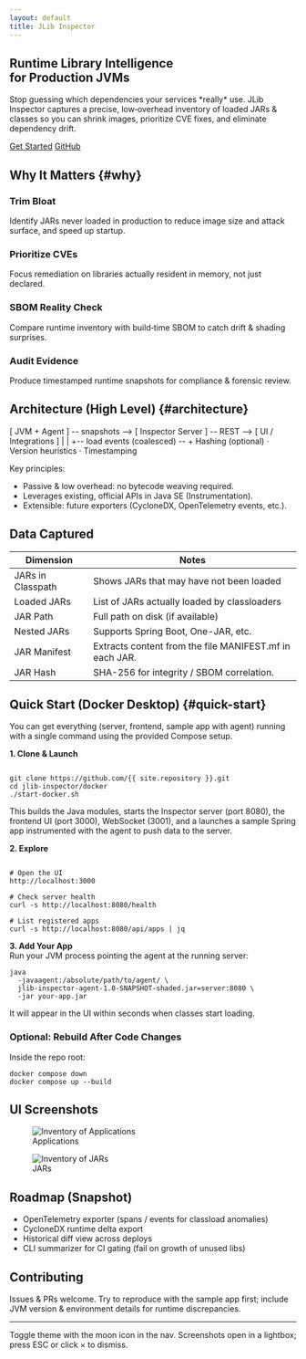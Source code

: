 ```yaml
---
layout: default
title: JLib Inspector
---
```


<section class="hero">
	<h1>Runtime Library Intelligence<br/>for Production JVMs</h1>
	<p class="tagline">Stop guessing which dependencies your services *really* use. JLib Inspector captures a precise, low‑overhead inventory of loaded JARs & classes so you can shrink images, prioritize CVE fixes, and eliminate dependency drift.</p>
	<div class="cta-row">
		<a class="btn accent" href="#quick-start">Get Started</a>
		<a class="btn" href="https://github.com/{{ site.repository }}">GitHub</a>
	</div>
</section>

## Why It Matters {#why}

<div class="feature-grid">
	<div class="feature"><h3>Trim Bloat</h3><p>Identify JARs never loaded in production to reduce image size and attack surface, and speed up startup.</p></div>
	<div class="feature"><h3>Prioritize CVEs</h3><p>Focus remediation on libraries actually resident in memory, not just declared.</p></div>
	<div class="feature"><h3>SBOM Reality Check</h3><p>Compare runtime inventory with build‑time SBOM to catch drift & shading surprises.</p></div>
	<div class="feature"><h3>Audit Evidence</h3><p>Produce timestamped runtime snapshots for compliance & forensic review.</p></div>
</div>

## Architecture (High Level) {#architecture}

<div class="diagram">[ JVM + Agent ] -- snapshots --> [ Inspector Server ] -- REST --> [ UI / Integrations ]
			|                              |
			+-- load events (coalesced) -- +
Hashing (optional) · Version heuristics · Timestamping
</div>

Key principles:

- Passive & low overhead: no bytecode weaving required.
- Leverages existing, official APIs in Java SE (Instrumentation).
- Extensible: future exporters (CycloneDX, OpenTelemetry events, etc.).

## Data Captured

| Dimension         | Notes                                                    |
| ----------------- | -------------------------------------------------------- |
| JARs in Classpath | Shows JARs that may have not been loaded                 |
| Loaded JARs       | List of JARs actually loaded by classloaders             | 
| JAR Path          | Full path on disk (if available)                         |
| Nested JARs       | Supports Spring Boot, One-JAR, etc.                      |
| JAR Manifest      | Extracts content from the file MANIFEST.mf in each JAR.  |
| JAR Hash          | SHA-256 for integrity / SBOM correlation.                |

## Quick Start (Docker Desktop) {#quick-start}

You can get everything (server, frontend, sample app with agent) running with a single command using the provided Compose setup.

<div>
<strong>1. Clone & Launch</strong>
<pre><code>
git clone https://github.com/{{ site.repository }}.git
cd jlib-inspector/docker
./start-docker.sh</code></pre>

This builds the Java modules, starts the Inspector server (port 8080), the frontend UI (port 3000), WebSocket (3001), and a launches a sample Spring app instrumented with the agent to push data to the server.

</div>
<div>

<strong>2. Explore</strong>

<pre><code>
# Open the UI
http://localhost:3000

# Check server health
curl -s http://localhost:8080/health

# List registered apps
curl -s http://localhost:8080/api/apps | jq
</code></pre>

</div>
<div>
<strong>3. Add Your App</strong>
<br/>
Run your JVM process pointing the agent at the running server:
<pre><code>java 
  -javaagent:/absolute/path/to/agent/ \
  jlib-inspector-agent-1.0-SNAPSHOT-shaded.jar=server:8080 \
  -jar your-app.jar</code></pre>
It will appear in the UI within seconds when classes start loading.
</div>

### Optional: Rebuild After Code Changes

Inside the repo root:

```
docker compose down
docker compose up --build
```

## UI Screenshots

<div class="gallery" data-gallery>
	<figure>
		<img src="{{ site.baseurl }}/assets/images/screenshot1.png" alt="Inventory of Applications" data-full="{{ site.baseurl }}/assets/images/screenshot1.png"/>
		<figcaption>Applications</figcaption>
	</figure>
	<figure>
		<img src="{{ site.baseurl }}/assets/images/screenshot2.png" alt="Inventory of JARs" data-full="{{ site.baseurl }}/assets/images/screenshot2.png"/>
		<figcaption>JARs</figcaption>
	</figure>
</div>

## Roadmap (Snapshot)

- OpenTelemetry exporter (spans / events for classload anomalies)
- CycloneDX runtime delta export
- Historical diff view across deploys
- CLI summarizer for CI gating (fail on growth of unused libs)

## Contributing

Issues & PRs welcome. Try to reproduce with the sample app first; include JVM version & environment details for runtime discrepancies.

---

<p class="small">Toggle theme with the moon icon in the nav. Screenshots open in a lightbox; press ESC or click × to dismiss.</p>
